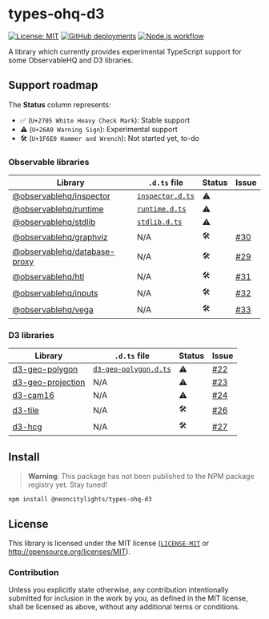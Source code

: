# types-ohq-d3
[![License: MIT](https://img.shields.io/badge/License-MIT-blue.svg?style=flat-square)](https://opensource.org/licenses/MIT)
[![GitHub deployments](https://img.shields.io/github/deployments/wandering-app/types-ohq-d3/github-pages?label=deploy&style=flat-square)](https://github.com/wandering-app/types-ohq-d3/deployments/activity_log?environment=github-pages)
[![Node.js workflow](https://img.shields.io/github/actions/workflow/status/wandering-app/types-ohq-d3/main.yml?style=flat-square&logo=github&logoColor=white&label=Node.js%20CI)]((https://github.com/wandering-app/types-ohq-d3/actions/workflows/main.yml))

A library which currently provides experimental TypeScript support for some ObservableHQ and D3 libraries.

## Support roadmap
The **Status** column represents:
 - ✅ (`U+2705 White Heavy Check Mark`): Stable support
 - ⚠️ (`U+26A0 Warning Sign`): Experimental support
 - 🛠️ (`U+1F6E0 Hammer and Wrench`): Not started yet, to-do

### Observable libraries

| Library | `.d.ts` file | Status | Issue |
| ------- | ------------ | ------ | ----- |
| [@observablehq/inspector](https://www.npmjs.com/package/@observablehq/inspector)           | [`inspector.d.ts`](./src/inspector.d.ts) | ⚠️ | |
| [@observablehq/runtime](https://www.npmjs.com/package/@observablehq/runtime)               | [`runtime.d.ts`](./src/runtime.d.ts)     | ⚠️ | |
| [@observablehq/stdlib](https://www.npmjs.com/package/@observablehq/stdlib)                 | [`stdlib.d.ts`](./src/stdlib.d.ts)       | ⚠️ | |
| [@observablehq/graphviz](https://www.npmjs.com/package/@observablehq/graphviz)             | N/A | 🛠️ | [#30](https://github.com/wandering-app/types-ohq-d3/issues/30) |
| [@observablehq/database-proxy](https://www.npmjs.com/package/@observablehq/database-proxy) | N/A | 🛠️ | [#29](https://github.com/wandering-app/types-ohq-d3/issues/29) |
| [@observablehq/htl](https://www.npmjs.com/package/@observablehq/htl)                       | N/A | 🛠️ | [#31](https://github.com/wandering-app/types-ohq-d3/issues/31) |
| [@observablehq/inputs](https://www.npmjs.com/package/@observablehq/inputs)                 | N/A | 🛠️ | [#32](https://github.com/wandering-app/types-ohq-d3/issues/32) |
| [@observablehq/vega](https://www.npmjs.com/package/@observablehq/vega)                     | N/A | 🛠️ | [#33](https://github.com/wandering-app/types-ohq-d3/issues/33) |

### D3 libraries
| Library | `.d.ts` file | Status | Issue |
| ------- | ------------ | ------ | ----- |
| [d3-geo-polygon](https://www.npmjs.com/package/d3-geo-polygon)       | [`d3-geo-polygon.d.ts`](./src/d3-geo-polygon.ts) | ⚠️ | [#22](https://github.com/wandering-app/types-ohq-d3/issues/22) |
| [d3-geo-projection](https://www.npmjs.com/package/d3-geo-projection) | N/A | ⚠️ | [#23](https://github.com/wandering-app/types-ohq-d3/issues/23) |
| [d3-cam16](https://www.npmjs.com/package/d3-cam16)                   | N/A | ⚠️ | [#24](https://github.com/wandering-app/types-ohq-d3/issues/24) |
| [d3-tile](https://www.npmjs.com/package/d3-tile)                     | N/A | 🛠️ | [#26](https://github.com/wandering-app/types-ohq-d3/issues/26) |
| [d3-hcg](https://www.npmjs.com/package/d3-hcg)                       | N/A | 🛠️ | [#27](https://github.com/wandering-app/types-ohq-d3/issues/27) |

## Install
> **Warning**:
> This package has not been published to the NPM package registry yet. Stay tuned!

```
npm install @neoncitylights/types-ohq-d3
```

## License
This library is licensed under the MIT license ([`LICENSE-MIT`](./LICENSE) or http://opensource.org/licenses/MIT).

### Contribution
Unless you explicitly state otherwise, any contribution intentionally submitted for inclusion in the work by you, as defined in the MIT license, shall be licensed as above, without any additional terms or conditions.
